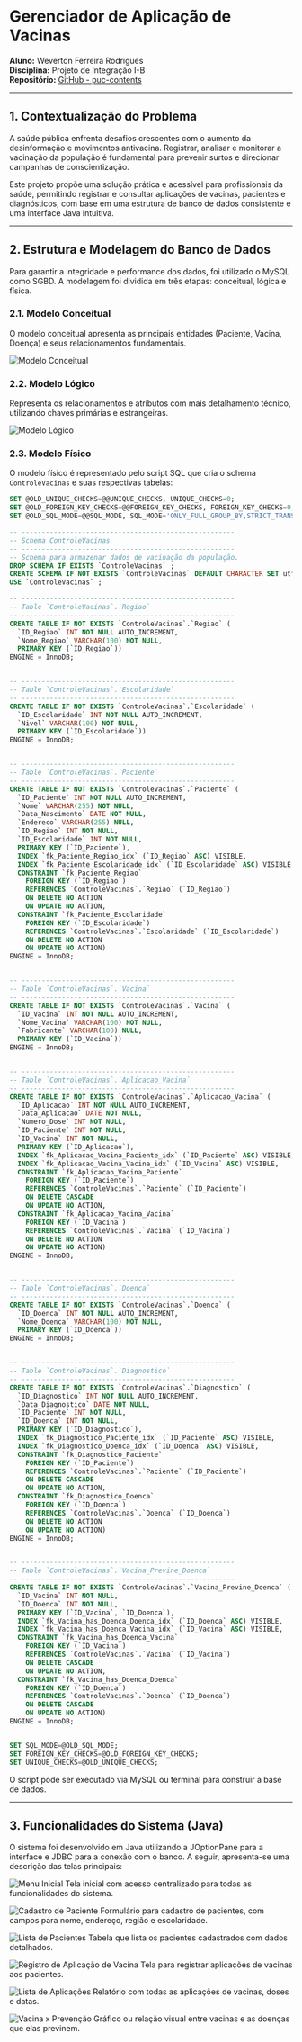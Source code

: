 # Gerenciador de Aplicação de Vacinas

**Aluno:** Weverton Ferreira Rodrigues  
**Disciplina:** Projeto de Integração I-B  
**Repositório:** [GitHub - puc-contents](https://github.com/wevertoum/puc-contents/tree/master/projeto-integrador/projeto-integrador-1b-vaccine-managment)

---

## 1. Contextualização do Problema

A saúde pública enfrenta desafios crescentes com o aumento da desinformação e movimentos antivacina. Registrar, analisar e monitorar a vacinação da população é fundamental para prevenir surtos e direcionar campanhas de conscientização.

Este projeto propõe uma solução prática e acessível para profissionais da saúde, permitindo registrar e consultar aplicações de vacinas, pacientes e diagnósticos, com base em uma estrutura de banco de dados consistente e uma interface Java intuitiva.

---

## 2. Estrutura e Modelagem do Banco de Dados

Para garantir a integridade e performance dos dados, foi utilizado o MySQL como SGBD. A modelagem foi dividida em três etapas: conceitual, lógica e física.

<div style="page-break-after: always;"></div>

### 2.1. Modelo Conceitual

O modelo conceitual apresenta as principais entidades (Paciente, Vacina, Doença) e seus relacionamentos fundamentais.

![Modelo Conceitual](database/modelos/conceitual/modelo_conceitual.png)

<div style="page-break-after: always;"></div>

### 2.2. Modelo Lógico

Representa os relacionamentos e atributos com mais detalhamento técnico, utilizando chaves primárias e estrangeiras.

![Modelo Lógico](database/modelos/logico/EER_diagram.png)

<div style="page-break-after: always;"></div>

### 2.3. Modelo Físico

O modelo físico é representado pelo script SQL que cria o schema `ControleVacinas` e suas respectivas tabelas:

```sql
SET @OLD_UNIQUE_CHECKS=@@UNIQUE_CHECKS, UNIQUE_CHECKS=0;
SET @OLD_FOREIGN_KEY_CHECKS=@@FOREIGN_KEY_CHECKS, FOREIGN_KEY_CHECKS=0;
SET @OLD_SQL_MODE=@@SQL_MODE, SQL_MODE='ONLY_FULL_GROUP_BY,STRICT_TRANS_TABLES,NO_ZERO_IN_DATE,NO_ZERO_DATE,ERROR_FOR_DIVISION_BY_ZERO,NO_ENGINE_SUBSTITUTION';

-- -----------------------------------------------------
-- Schema ControleVacinas
-- -----------------------------------------------------
-- Schema para armazenar dados de vacinação da população.
DROP SCHEMA IF EXISTS `ControleVacinas` ;
CREATE SCHEMA IF NOT EXISTS `ControleVacinas` DEFAULT CHARACTER SET utf8mb4 ;
USE `ControleVacinas` ;

-- -----------------------------------------------------
-- Table `ControleVacinas`.`Regiao`
-- -----------------------------------------------------
CREATE TABLE IF NOT EXISTS `ControleVacinas`.`Regiao` (
  `ID_Regiao` INT NOT NULL AUTO_INCREMENT,
  `Nome_Regiao` VARCHAR(100) NOT NULL,
  PRIMARY KEY (`ID_Regiao`))
ENGINE = InnoDB;


-- -----------------------------------------------------
-- Table `ControleVacinas`.`Escolaridade`
-- -----------------------------------------------------
CREATE TABLE IF NOT EXISTS `ControleVacinas`.`Escolaridade` (
  `ID_Escolaridade` INT NOT NULL AUTO_INCREMENT,
  `Nivel` VARCHAR(100) NOT NULL,
  PRIMARY KEY (`ID_Escolaridade`))
ENGINE = InnoDB;


-- -----------------------------------------------------
-- Table `ControleVacinas`.`Paciente`
-- -----------------------------------------------------
CREATE TABLE IF NOT EXISTS `ControleVacinas`.`Paciente` (
  `ID_Paciente` INT NOT NULL AUTO_INCREMENT,
  `Nome` VARCHAR(255) NOT NULL,
  `Data_Nascimento` DATE NOT NULL,
  `Endereco` VARCHAR(255) NULL,
  `ID_Regiao` INT NOT NULL,
  `ID_Escolaridade` INT NOT NULL,
  PRIMARY KEY (`ID_Paciente`),
  INDEX `fk_Paciente_Regiao_idx` (`ID_Regiao` ASC) VISIBLE,
  INDEX `fk_Paciente_Escolaridade_idx` (`ID_Escolaridade` ASC) VISIBLE,
  CONSTRAINT `fk_Paciente_Regiao`
    FOREIGN KEY (`ID_Regiao`)
    REFERENCES `ControleVacinas`.`Regiao` (`ID_Regiao`)
    ON DELETE NO ACTION
    ON UPDATE NO ACTION,
  CONSTRAINT `fk_Paciente_Escolaridade`
    FOREIGN KEY (`ID_Escolaridade`)
    REFERENCES `ControleVacinas`.`Escolaridade` (`ID_Escolaridade`)
    ON DELETE NO ACTION
    ON UPDATE NO ACTION)
ENGINE = InnoDB;


-- -----------------------------------------------------
-- Table `ControleVacinas`.`Vacina`
-- -----------------------------------------------------
CREATE TABLE IF NOT EXISTS `ControleVacinas`.`Vacina` (
  `ID_Vacina` INT NOT NULL AUTO_INCREMENT,
  `Nome_Vacina` VARCHAR(100) NOT NULL,
  `Fabricante` VARCHAR(100) NULL,
  PRIMARY KEY (`ID_Vacina`))
ENGINE = InnoDB;


-- -----------------------------------------------------
-- Table `ControleVacinas`.`Aplicacao_Vacina`
-- -----------------------------------------------------
CREATE TABLE IF NOT EXISTS `ControleVacinas`.`Aplicacao_Vacina` (
  `ID_Aplicacao` INT NOT NULL AUTO_INCREMENT,
  `Data_Aplicacao` DATE NOT NULL,
  `Numero_Dose` INT NOT NULL,
  `ID_Paciente` INT NOT NULL,
  `ID_Vacina` INT NOT NULL,
  PRIMARY KEY (`ID_Aplicacao`),
  INDEX `fk_Aplicacao_Vacina_Paciente_idx` (`ID_Paciente` ASC) VISIBLE,
  INDEX `fk_Aplicacao_Vacina_Vacina_idx` (`ID_Vacina` ASC) VISIBLE,
  CONSTRAINT `fk_Aplicacao_Vacina_Paciente`
    FOREIGN KEY (`ID_Paciente`)
    REFERENCES `ControleVacinas`.`Paciente` (`ID_Paciente`)
    ON DELETE CASCADE
    ON UPDATE NO ACTION,
  CONSTRAINT `fk_Aplicacao_Vacina_Vacina`
    FOREIGN KEY (`ID_Vacina`)
    REFERENCES `ControleVacinas`.`Vacina` (`ID_Vacina`)
    ON DELETE NO ACTION
    ON UPDATE NO ACTION)
ENGINE = InnoDB;


-- -----------------------------------------------------
-- Table `ControleVacinas`.`Doenca`
-- -----------------------------------------------------
CREATE TABLE IF NOT EXISTS `ControleVacinas`.`Doenca` (
  `ID_Doenca` INT NOT NULL AUTO_INCREMENT,
  `Nome_Doenca` VARCHAR(100) NOT NULL,
  PRIMARY KEY (`ID_Doenca`))
ENGINE = InnoDB;


-- -----------------------------------------------------
-- Table `ControleVacinas`.`Diagnostico`
-- -----------------------------------------------------
CREATE TABLE IF NOT EXISTS `ControleVacinas`.`Diagnostico` (
  `ID_Diagnostico` INT NOT NULL AUTO_INCREMENT,
  `Data_Diagnostico` DATE NOT NULL,
  `ID_Paciente` INT NOT NULL,
  `ID_Doenca` INT NOT NULL,
  PRIMARY KEY (`ID_Diagnostico`),
  INDEX `fk_Diagnostico_Paciente_idx` (`ID_Paciente` ASC) VISIBLE,
  INDEX `fk_Diagnostico_Doenca_idx` (`ID_Doenca` ASC) VISIBLE,
  CONSTRAINT `fk_Diagnostico_Paciente`
    FOREIGN KEY (`ID_Paciente`)
    REFERENCES `ControleVacinas`.`Paciente` (`ID_Paciente`)
    ON DELETE CASCADE
    ON UPDATE NO ACTION,
  CONSTRAINT `fk_Diagnostico_Doenca`
    FOREIGN KEY (`ID_Doenca`)
    REFERENCES `ControleVacinas`.`Doenca` (`ID_Doenca`)
    ON DELETE NO ACTION
    ON UPDATE NO ACTION)
ENGINE = InnoDB;


-- -----------------------------------------------------
-- Table `ControleVacinas`.`Vacina_Previne_Doenca`
-- -----------------------------------------------------
CREATE TABLE IF NOT EXISTS `ControleVacinas`.`Vacina_Previne_Doenca` (
  `ID_Vacina` INT NOT NULL,
  `ID_Doenca` INT NOT NULL,
  PRIMARY KEY (`ID_Vacina`, `ID_Doenca`),
  INDEX `fk_Vacina_has_Doenca_Doenca_idx` (`ID_Doenca` ASC) VISIBLE,
  INDEX `fk_Vacina_has_Doenca_Vacina_idx` (`ID_Vacina` ASC) VISIBLE,
  CONSTRAINT `fk_Vacina_has_Doenca_Vacina`
    FOREIGN KEY (`ID_Vacina`)
    REFERENCES `ControleVacinas`.`Vacina` (`ID_Vacina`)
    ON DELETE CASCADE
    ON UPDATE NO ACTION,
  CONSTRAINT `fk_Vacina_has_Doenca_Doenca`
    FOREIGN KEY (`ID_Doenca`)
    REFERENCES `ControleVacinas`.`Doenca` (`ID_Doenca`)
    ON DELETE CASCADE
    ON UPDATE NO ACTION)
ENGINE = InnoDB;


SET SQL_MODE=@OLD_SQL_MODE;
SET FOREIGN_KEY_CHECKS=@OLD_FOREIGN_KEY_CHECKS;
SET UNIQUE_CHECKS=@OLD_UNIQUE_CHECKS;
```

O script pode ser executado via MySQL ou terminal para construir a base de dados.

---

<div style="page-break-after: always;"></div>

## 3. Funcionalidades do Sistema (Java)

O sistema foi desenvolvido em Java utilizando a JOptionPane para a interface e JDBC para a conexão com o banco. A seguir, apresenta-se uma descrição das telas principais:

![Menu Inicial](screenshots/menu_inicial.png)
  Tela inicial com acesso centralizado para todas as funcionalidades do sistema.

![Cadastro de Paciente](screenshots/cadastrar_paciente.png)
  Formulário para cadastro de pacientes, com campos para nome, endereço, região e escolaridade.

![Lista de Pacientes](screenshots/lista_pacientes.png)
  Tabela que lista os pacientes cadastrados com dados detalhados.

![Registro de Aplicação de Vacina](screenshots/registrar_aplicacao_vacina.png)
  Tela para registrar aplicações de vacinas aos pacientes.

![Lista de Aplicações](screenshots/lista_aplicacoes.png)
  Relatório com todas as aplicações de vacinas, doses e datas.

![Vacina x Prevenção](screenshots/vacina_x_prevencao.png)
  Gráfico ou relação visual entre vacinas e as doenças que elas previnem.
